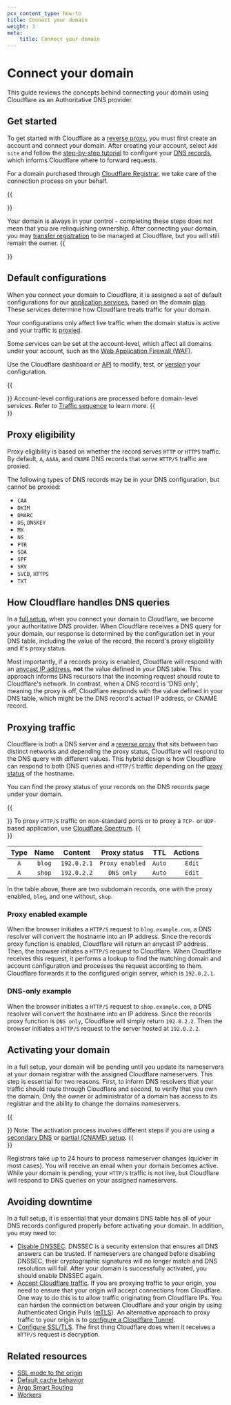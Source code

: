 ```yaml
---
pcx_content_type: how-to
title: Connect your domain
weight: 3
meta:
    title: Connect your domain
---
```


# Connect your domain

This guide reviews the concepts behind connecting your domain using Cloudflare as an Authoritative DNS provider.

## Get started

To get started with Cloudflare as a [reverse proxy](https://www.cloudflare.com/learning/cdn/glossary/reverse-proxy/), you must first create an account and connect your domain. After creating your account, select `Add site` and follow the [step-by-step tutorial](/fundamentals/setup/account-setup/add-site/) to configure your [DNS records](/dns/manage-dns-records/), which informs Cloudflare where to forward requests.

For a domain purchased through [Cloudflare Registrar](https://www.cloudflare.com/products/registrar/), we take care of the connection process on your behalf.


{{<Aside type="note">}}

Your domain is always in your control - completing these steps does not mean that you are relinquishing ownership. After connecting your domain, you may [transfer registration](/registrar/get-started/transfer-domain-to-cloudflare/) to be managed at Cloudflare, but you will still remain the owner.
{{</Aside>}}


## Default configurations

When you connect your domain to Cloudflare, it is assigned a set of default configurations for our [application services](/products/?product-group=Application+performance%2CApplication+security%2CCloudflare+essentials), based on the domain [plan](https://www.cloudflare.com/plans/). These services determine how Cloudflare treats traffic for your domain.

Your configurations only affect live traffic when the domain status is active and your traffic is [proxied](#proxy-eligibility). 

Some services can be set at the account-level, which affect all domains under your account, such as the [Web Application Firewall (WAF)](/waf/). 

Use the Cloudflare dashboard or [API](/api/) to modify, test, or [version](/version-management/) your configuration.

{{<Aside>}}
Account-level configurations are processed before domain-level services. Refer to [Traffic sequence](https://blog.cloudflare.com/traffic-sequence-which-product-runs-first) to learn more. 
{{</Aside>}}

## Proxy eligibility 

Proxy eligibility is based on whether the record serves `HTTP` or `HTTPS` traffic. By default, `A`, `AAAA`, and `CNAME` DNS records that serve `HTTP/S` traffic are proxied.

The following types of DNS records may be in your DNS configuration, but cannot be proxied:

- `CAA`
- `DKIM`
- `DMARC`
- `DS`, `DNSKEY`
- `MX`
- `NS`
- `PTR`
- `SOA`
- `SPF`
- `SRV`
- `SVCB`, `HTTPS`
- `TXT`

## How Cloudflare handles DNS queries

In a [full setup](/dns/zone-setups/full-setup/), when you connect your domain to Cloudflare, we become your authoritative DNS provider. When Cloudflare receives a DNS query for your domain, our response is determined by the configuration set in your DNS table, including the value of the record, the record's proxy eligibility and it's proxy status. 

Most importantly, if a records proxy is enabled, Cloudflare will respond with an [anycast IP address](/fundamentals/concepts/cloudflare-ip-addresses/), **not** the value defined in your DNS table. This approach informs DNS recursors that the incoming request should route to Cloudflare's network. In contrast, when a DNS record is 'DNS only', meaning the proxy is off, Cloudflare responds with the value defined in your DNS table, which might be the DNS record's actual IP address, or CNAME record. 

## Proxying traffic

Cloudflare is both a DNS server and a [reverse proxy](https://www.cloudflare.com/learning/cdn/glossary/reverse-proxy/) that sits between two distinct networks and depending the proxy status, Cloudflare will respond to the DNS query with different values. This hybrid design is how Cloudflare can respond to both DNS queries and `HTTP/S` traffic depending on the [proxy status](/dns/manage-dns-records/reference/proxied-dns-records/) of the hostname. 

You can find the proxy status of your records on the DNS records page under your domain.

{{<Aside>}}
To proxy `HTTP/S` traffic on non-standard ports or to proxy a `TCP-` or `UDP-` based application, use [Cloudflare Spectrum](/spectrum/). 
{{</Aside>}}

| Type | Name | Content | Proxy status | TTL | Actions |
| :---: |  :---: |  :---: |  :---: |  :---: |  ---: |
| `A` | `blog` | `192.0.2.1` | `Proxy enabled` | `Auto` | `Edit` | 
| `A` | `shop` | `192.0.2.2` | `DNS only` | `Auto` | `Edit` | 

In the table above, there are two subdomain records, one with the proxy enabled, `blog`, and one without, `shop`.

### Proxy enabled example

When the browser initiates a `HTTP/S` request to `blog.example.com`, a DNS resolver will convert the hostname into an IP address. Since the records proxy function is enabled, Cloudflare will return an anycast IP address. Then, the browser initiates a `HTTP/S` request to Cloudflare. When Cloudflare receives this request, it performs a lookup to find the matching domain and account configuration and processes the request according to them. Cloudflare forwards it to the configured origin server, which is `192.0.2.1`.

### DNS-only example

When the browser initiates a `HTTP/S` request to `shop.example.com`, a DNS resolver will convert the hostname into an IP address. Since the records proxy function is `DNS only`, Cloudflare will simply return `192.0.2.2`. Then the browser initiates a `HTTP/S` request to the server hosted at `192.0.2.2`.

## Activating your domain

In a full setup, your domain will be pending until you update its nameservers at your domain registrar with the assigned Cloudflare nameservers. This step is essential for two reasons. First, to inform DNS resolvers that your traffic should route through Cloudflare and second, to verify that you own the domain. Only the owner or administrator of a domain has access to its registrar and the ability to change the domains nameservers.

{{<Aside>}}
Note: The activation process involves different steps if you are using a [secondary DNS](/dns/zone-setups/zone-transfers/cloudflare-as-secondary/) or [partial (CNAME) setup](/dns/zone-setups/partial-setup/).
{{</Aside>}}

Registrars take up to 24 hours to process nameserver changes (quicker in most cases). You will receive an email when your domain becomes active. While your domain is pending, your `HTTP/S` traffic is not live, but Cloudflare will respond to DNS queries on your assigned nameservers.

## Avoiding downtime

In a full setup, it is essential that your domains DNS table has all of your DNS records configured properly before activating your domain. In addition, you may need to:

- [Disable DNSSEC](/dns/dnssec/). DNSSEC is a security extension that ensures all DNS answers can be trusted. If nameservers are changed before disabling DNSSEC, their cryptographic signatures will no longer match and DNS resolution will fail. After your domain is successfully activated, you should enable DNSSEC again. 
- [Accept Cloudflare traffic](/fundamentals/setup/allow-cloudflare-ip-addresses/). If you are proxying traffic to your origin, you need to ensure that your origin will accept connections from Cloudflare. One way to do this is to allow traffic originating from Cloudflare IPs. You can harden the connection between Cloudflare and your origin by using Authenticated Origin Pulls ([mTLS](/ssl/origin-configuration/authenticated-origin-pull/)). An alternative approach to proxy traffic to your origin is to [configure a Cloudflare Tunnel](/cloudflare-one/connections/connect-networks/).
- [Configure SSL/TLS](/ssl/edge-certificates/). The first thing Cloudflare does when it receives a `HTTP/S` request is decryption.

## Related resources

- [SSL mode to the origin](/ssl/origin-configuration/ssl-modes/)
- [Default cache behavior](/cache/concepts/default-cache-behavior/)
- [Argo Smart Routing](/argo-smart-routing/)
- [Workers](/workers/get-started/guide/) 


